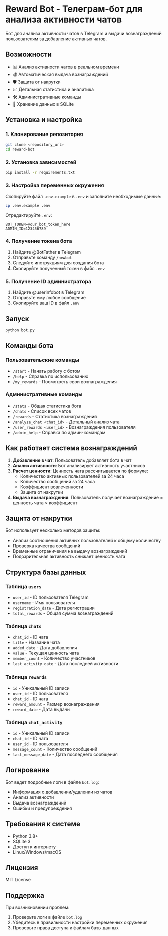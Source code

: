 # Reward Bot - Телеграм-бот для анализа активности чатов

Бот для анализа активности чатов в Telegram и выдачи вознаграждений пользователям за добавление активных чатов.

## Возможности

- 📊 Анализ активности чатов в реальном времени
- 💰 Автоматическая выдача вознаграждений
- 🛡️ Защита от накрутки
- 📈 Детальная статистика и аналитика
- 🛠️ Административные команды
- 💾 Хранение данных в SQLite

## Установка и настройка

### 1. Клонирование репозитория
```bash
git clone <repository_url>
cd reward-bot
```

### 2. Установка зависимостей
```bash
pip install -r requirements.txt
```

### 3. Настройка переменных окружения
Скопируйте файл `.env.example` в `.env` и заполните необходимые данные:
```bash
cp .env.example .env
```

Отредактируйте `.env`:
```
BOT_TOKEN=your_bot_token_here
ADMIN_ID=123456789
```

### 4. Получение токена бота
1. Найдите @BotFather в Telegram
2. Отправьте команду `/newbot`
3. Следуйте инструкциям для создания бота
4. Скопируйте полученный токен в файл `.env`

### 5. Получение ID администратора
1. Найдите @userinfobot в Telegram
2. Отправьте ему любое сообщение
3. Скопируйте ваш ID в файл `.env`

## Запуск

```bash
python bot.py
```

## Команды бота

### Пользовательские команды
- `/start` - Начать работу с ботом
- `/help` - Справка по использованию
- `/my_rewards` - Посмотреть свои вознаграждения

### Административные команды
- `/stats` - Общая статистика бота
- `/chats` - Список всех чатов
- `/rewards` - Статистика вознаграждений
- `/analyze_chat <chat_id>` - Детальный анализ чата
- `/user_rewards <user_id>` - Вознаграждения пользователя
- `/admin_help` - Справка по админ-командам

## Как работает система вознаграждений

1. **Добавление в чат**: Пользователь добавляет бота в чат
2. **Анализ активности**: Бот анализирует активность участников
3. **Расчет ценности**: Ценность чата рассчитывается по формуле:
   - Количество активных пользователей за 24 часа
   - Количество сообщений за 24 часа
   - Коэффициент вовлеченности
   - Защита от накрутки
4. **Выдача вознаграждения**: Пользователь получает вознаграждение = ценность чата × коэффициент

## Защита от накрутки

Бот использует несколько методов защиты:
- Анализ соотношения активных пользователей к общему количеству
- Проверка качества сообщений
- Временные ограничения на выдачу вознаграждений
- Подозрительная активность снижает ценность чата

## Структура базы данных

### Таблица `users`
- `user_id` - ID пользователя Telegram
- `username` - Имя пользователя
- `registration_date` - Дата регистрации
- `total_rewards` - Общая сумма вознаграждений

### Таблица `chats`
- `chat_id` - ID чата
- `title` - Название чата
- `added_date` - Дата добавления
- `value` - Текущая ценность чата
- `member_count` - Количество участников
- `last_activity_date` - Дата последней активности

### Таблица `rewards`
- `id` - Уникальный ID записи
- `user_id` - ID пользователя
- `chat_id` - ID чата
- `reward_amount` - Размер вознаграждения
- `reward_date` - Дата выдачи

### Таблица `chat_activity`
- `id` - Уникальный ID записи
- `chat_id` - ID чата
- `user_id` - ID пользователя
- `message_count` - Количество сообщений
- `last_message_date` - Дата последнего сообщения

## Логирование

Бот ведет подробные логи в файле `bot.log`:
- Информация о добавлении/удалении из чатов
- Анализ активности
- Выдача вознаграждений
- Ошибки и предупреждения

## Требования к системе

- Python 3.8+
- SQLite 3
- Доступ к интернету
- Linux/Windows/macOS

## Лицензия

MIT License

## Поддержка

При возникновении проблем:
1. Проверьте логи в файле `bot.log`
2. Убедитесь в правильности настройки переменных окружения
3. Проверьте права доступа к файлам базы данных